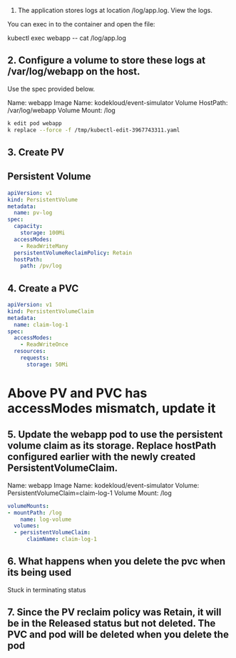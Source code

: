 1. The application stores logs at location /log/app.log. View the logs.

You can exec in to the container and open the file:

kubectl exec webapp -- cat /log/app.log

## 2. Configure a volume to store these logs at /var/log/webapp on the host.

Use the spec provided below.

Name: webapp
Image Name: kodekloud/event-simulator
Volume HostPath: /var/log/webapp
Volume Mount: /log

```bash
k edit pod webapp
k replace --force -f /tmp/kubectl-edit-3967743311.yaml
```

## 3. Create PV

## Persistent Volume

```yaml
apiVersion: v1
kind: PersistentVolume
metadata:
  name: pv-log
spec:
  capacity:
    storage: 100Mi
  accessModes:
    - ReadWriteMany
  persistentVolumeReclaimPolicy: Retain
  hostPath:
    path: /pv/log
```

## 4. Create a PVC

```yaml
apiVersion: v1
kind: PersistentVolumeClaim
metadata:
  name: claim-log-1
spec:
  accessModes:
    - ReadWriteOnce
  resources:
    requests:
      storage: 50Mi
```

# Above PV and PVC has accessModes mismatch, update it

## 5. Update the webapp pod to use the persistent volume claim as its storage. Replace hostPath configured earlier with the newly created PersistentVolumeClaim.

Name: webapp
Image Name: kodekloud/event-simulator
Volume: PersistentVolumeClaim=claim-log-1
Volume Mount: /log

```yaml
volumeMounts:
- mountPath: /log
    name: log-volume
  volumes:
  - persistentVolumeClaim:
      claimName: claim-log-1
```

## 6. What happens when you delete the pvc when its being used 
Stuck in terminating status


## 7. Since the PV reclaim policy was Retain, it will be in the Released status but not deleted. The PVC and pod will be deleted when you delete the pod
